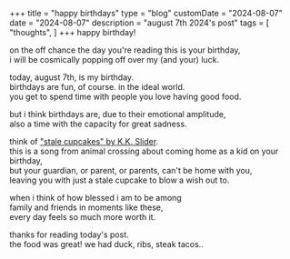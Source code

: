 +++
title = "happy birthdays"
type = "blog"
customDate = "2024-08-07"
date = "2024-08-07"
description = "august 7th 2024's post"
tags = [
    "thoughts",
]
+++
happy birthday!

on the off chance the day you're reading this is your birthday,\
i will be cosmically popping off over my (and your) luck.

today, august 7th, is my birthday.\
birthdays are fun, of course. in the ideal world.\
you get to spend time with people you love having good food.

but i think birthdays are, due to their emotional amplitude,\
also a time with the capacity for great sadness.

think of ["stale cupcakes" by K.K. Slider](https://www.youtube.com/watch?v=NLuKPAH2fJ4).\
this is a song from animal crossing about coming home as a kid on your birthday,\
but your guardian, or parent, or parents, can't be home with you,\
leaving you with just a stale cupcake to blow a wish out to.

when i think of how blessed i am to be among\
family and friends in moments like these,\
every day feels so much more worth it.

thanks for reading today's post.\
the food was great! we had duck, ribs, steak tacos..